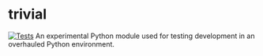 # trivial
[![Tests](https://github.com/FindawayWorld/trivial/workflows/Tests/badge.svg)](https://github.com/FindawayWorld/trivial/actions?workflow=Tests)
An experimental Python module used for testing development in an overhauled Python environment.
